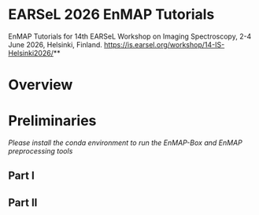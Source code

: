 # EARSeL 2026 EnMAP Tutorials

EnMAP Tutorials for 14th EARSeL Workshop on Imaging Spectroscopy, 2-4 June 2026, Helsinki, Finland.
https://is.earsel.org/workshop/14-IS-Helsinki2026/**



# Overview

# Preliminaries
 *Please install the conda environment to run the EnMAP-Box and EnMAP preprocessing tools*

## Part I



## Part II


